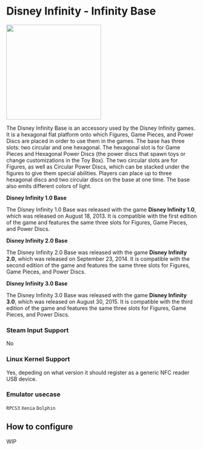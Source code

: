 # Disney Infinity - Infinity Base

<img src="../../../wiki_images/controllers/disney-infinity-base.png" width="250">

The Disney Infinity Base is an accessory used by the Disney Infinity games. It is a hexagonal flat platform onto which Figures, Game Pieces, and Power Discs are placed in order to use them in the games. The base has three slots: two circular and one hexagonal. The hexagonal slot is for Game Pieces and Hexagonal Power Discs (the power discs that spawn toys or change customizations in the Toy Box). The two circular slots are for Figures, as well as Circular Power Discs, which can be stacked under the figures to give them special abilities. Players can place up to three hexagonal discs and two circular discs on the base at one time. The base also emits different colors of light.

**Disney Infinity 1.0 Base**

The Disney Infinity 1.0 Base was released with the game **Disney Infinity 1.0**, which was released on August 18, 2013. It is compatible with the first edition of the game and features the same three slots for Figures, Game Pieces, and Power Discs.

**Disney Infinity 2.0 Base**

The Disney Infinity 2.0 Base was released with the game **Disney Infinity 2.0**, which was released on September 23, 2014. It is compatible with the second edition of the game and features the same three slots for Figures, Game Pieces, and Power Discs.

**Disney Infinity 3.0 Base**

The Disney Infinity 3.0 Base was released with the game **Disney Infinity 3.0**, which was released on August 30, 2015. It is compatible with the third edition of the game and features the same three slots for Figures, Game Pieces, and Power Discs.

### Steam Input Support

No

### Linux Kernel Support

Yes, depeding on what version it should register as a generic NFC reader USB device.

### Emulator usecase

`RPCS3` `Xenia` `Dolphin`

## How to configure

WIP
